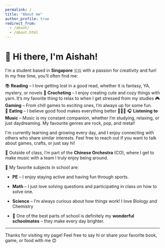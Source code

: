 ```yaml
---
permalink: /
title: "About me"
author_profile: true
redirect_from: 
  - /about/
  - /about.html
---
```




# 👋 Hi there, I'm Aishah!

I'm a student based in **Singapore** 🇸🇬 with a passion for creativity and fun!  
In my free time, you’ll often find me:

📚 **Reading** – I love getting lost in a good read, whether it is fantasy, YA, mystery, or novels
🧶 **Crocheting** – I enjoy creating cute and cozy things with yarn. It’s my favorite thing to relax to when I get stressed from my studies 
🎮 **Gaming** – From chill games to exciting ones, I’m always up for some fun.  
🍜 **Eating** – I believe good food makes everything better 🍰🍱🍜
🎧 **Listening to Music** – Music is my constant companion, whether I’m studying, relaxing, or just daydreaming. My favourite genres are rock, pop, and metal!

I'm currently learning and growing every day, and I enjoy connecting with others who share similar interests. Feel free to reach out if you want to talk about games, crafts, or just say hi!

🎵 Outside of class, I’m part of the **Chinese Orchestra** (CO), where I get to make music with a team I truly enjoy being around. 

🏫 My favorite subjects in school are:  
- **PE** – I enjoy staying active and having fun through sports.  
- **Math** – I just love solving questions and participating in class on how to solve one.
- **Science** – I’m always curious about how things work! I love Biology and Chemistry

- 💖 One of the best parts of school is definitely my **wonderful schoolmates** – they make every day brighter.

---

Thanks for visiting my page! Feel free to say hi or share your favorite book, game, or food with me 😊
